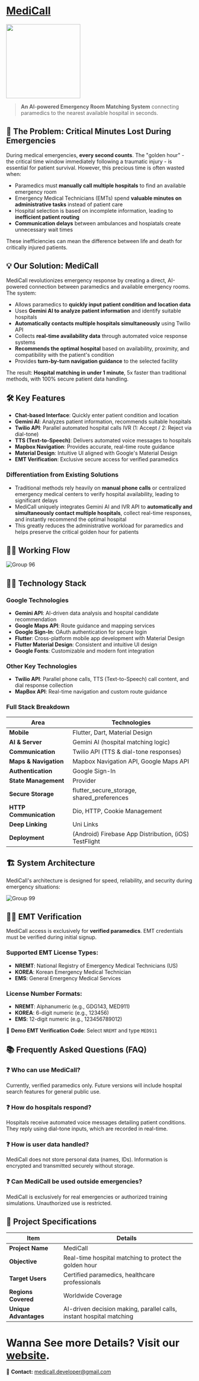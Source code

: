 # [MediCall](https://atempo-medicall.vercel.app/)

<img src="https://github.com/user-attachments/assets/94009b08-9255-41e7-8422-2f607d19b346" width="200"/>

> **An AI-powered Emergency Room Matching System** connecting paramedics to the nearest available hospital in seconds.


## 🚨 The Problem: Critical Minutes Lost During Emergencies

During medical emergencies, **every second counts**. The "golden hour" - the critical time window immediately following a traumatic injury - is essential for patient survival. However, this precious time is often wasted when:

- Paramedics must **manually call multiple hospitals** to find an available emergency room
- Emergency Medical Technicians (EMTs) spend **valuable minutes on administrative tasks** instead of patient care
- Hospital selection is based on incomplete information, leading to **inefficient patient routing**
- **Communication delays** between ambulances and hospiatals create unnecessary wait times

These inefficiencies can mean the difference between life and death for critically injured patients.

## 💡 Our Solution: MediCall

MediCall revolutionizes emergency response by creating a direct, AI-powered connection between paramedics and available emergency rooms. The system:

- Allows paramedics to **quickly input patient condition and location data**
- Uses **Gemini AI to analyze patient information** and identify suitable hospitals
- **Automatically contacts multiple hospitals simultaneously** using Twilio API
- Collects **real-time availability data** through automated voice response systems
- **Recommends the optimal hospital** based on availability, proximity, and compatibility with the patient's condition
- Provides **turn-by-turn navigation guidance** to the selected facility



The result: **Hospital matching in under 1 minute**, 5x faster than traditional methods, with 100% secure patient data handling.

## 🛠️ Key Features

- **Chat-based Interface**: Quickly enter patient condition and location
- **Gemini AI**: Analyzes patient information, recommends suitable hospitals
- **Twilio API**: Parallel automated hospital calls IVR (1: Accept / 2: Reject via dial-tone)
- **TTS (Text-to-Speech)**: Delivers automated voice messages to hospitals
- **Mapbox Navigation**: Provides accurate, real-time route guidance
- **Material Design**: Intuitive UI aligned with Google's Material Design
- **EMT Verification**: Exclusive secure access for verified paramedics

### Differentiation from Existing Solutions

- Traditional methods rely heavily on **manual phone calls** or centralized emergency medical centers to verify hospital availability, leading to significant delays
- MediCall uniquely integrates Gemini AI and IVR API to **automatically and simultaneously contact multiple hospitals**, collect real-time responses, and instantly recommend the optimal hospital
- This greatly reduces the administrative workload for paramedics and helps preserve the critical golden hour for patients

## 🧑‍💻 Working Flow
![Group 96](https://github.com/user-attachments/assets/84170401-0e1a-4d0a-aa6d-04180c8b1e3e)



## 🧑‍💻 Technology Stack

### Google Technologies
- **Gemini API**: AI-driven data analysis and hospital candidate recommendation
- **Google Maps API**: Route guidance and mapping services
- **Google Sign-In**: OAuth authentication for secure login
- **Flutter**: Cross-platform mobile app development with Material Design
- **Flutter Material Design**: Consistent and intuitive UI design
- **Google Fonts**: Customizable and modern font integration

### Other Key Technologies
- **Twilio API**: Parallel phone calls, TTS (Text-to-Speech) call content, and dial response collection
- **MapBox API**: Real-time navigation and custom route guidance

### Full Stack Breakdown

| Area                   | Technologies                                  |
|------------------------|-----------------------------------------------|
| **Mobile**             | Flutter, Dart, Material Design                |
| **AI & Server**        | Gemini AI (hospital matching logic)           |
| **Communication**      | Twilio API (TTS & dial-tone responses)        |
| **Maps & Navigation**  | Mapbox Navigation API, Google Maps API        |
| **Authentication**     | Google Sign-In                               |
| **State Management**   | Provider                                      |
| **Secure Storage**     | flutter_secure_storage, shared_preferences    |
| **HTTP Communication** | Dio, HTTP, Cookie Management                  |
| **Deep Linking**       | Uni Links                                     |
| **Deployment**         | (Android) Firebase App Distribution, (iOS) TestFlight |

## 🏗️ System Architecture

MediCall's architecture is designed for speed, reliability, and security during emergency situations:

![Group 99](https://github.com/user-attachments/assets/3a615b44-283a-49dd-b1ff-f046ff34b5a5)

## 👨‍⚕️ EMT Verification

MediCall access is exclusively for **verified paramedics**. EMT credentials must be verified during initial signup.

### Supported EMT License Types:
- **NREMT**: National Registry of Emergency Medical Technicians (US)
- **KOREA**: Korean Emergency Medical Technician
- **EMS**: General Emergency Medical Services

### License Number Formats:
- **NREMT**: Alphanumeric (e.g., GDG143, MED911)
- **KOREA**: 6-digit numeric (e.g., 123456)
- **EMS**: 12-digit numeric (e.g., 123456789012)

📌 **Demo EMT Verification Code**: Select `NREMT` and type `MED911`

## 📚 Frequently Asked Questions (FAQ)

### ❓ **Who can use MediCall?**
Currently, verified paramedics only. Future versions will include hospital search features for general public use.

### ❓ **How do hospitals respond?**
Hospitals receive automated voice messages detailing patient conditions. They reply using dial-tone inputs, which are recorded in real-time.

### ❓ **How is user data handled?**
MediCall does not store personal data (names, IDs). Information is encrypted and transmitted securely without storage.

### ❓ **Can MediCall be used outside emergencies?**
MediCall is exclusively for real emergencies or authorized training simulations. Unauthorized use is restricted.

## 📌 Project Specifications

| Item                  | Details                                                               |
|-----------------------|-----------------------------------------------------------------------|
| **Project Name**      | MediCall                                                              |
| **Objective**         | Real-time hospital matching to protect the golden hour                |
| **Target Users**      | Certified paramedics, healthcare professionals                        |
| **Regions Covered**   | Worldwide Coverage                                                    |
| **Unique Advantages** | AI-driven decision making, parallel calls, instant hospital matching  |


# Wanna See more Details? Visit our [website](https://atempo-medicall.vercel.app/).

📧 **Contact:** [medicall.developer@gmail.com](mailto:medicall.developer@gmail.com)
